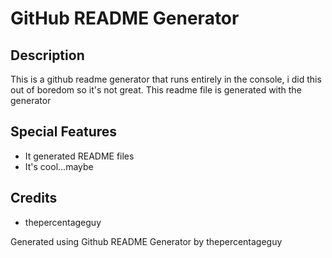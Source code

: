 # GitHub README Generator
## Description
This is a github readme generator that runs entirely in the console, i did this out of boredom so it's not great. This readme file is generated with the generator
## Special Features
- It generated README files
- It's cool...maybe
## Credits
- thepercentageguy

Generated using Github README Generator by thepercentageguy
